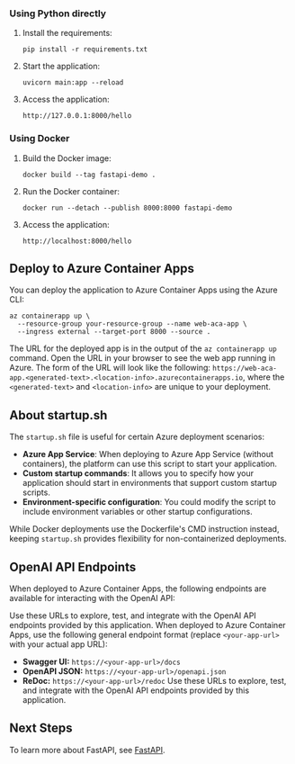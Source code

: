 
### Using Python directly

1. Install the requirements:
   ```
   pip install -r requirements.txt
   ```

2. Start the application:
   ```
   uvicorn main:app --reload
   ```

3. Access the application:
   ```
   http://127.0.0.1:8000/hello
   ```

### Using Docker

1. Build the Docker image:
   ```
   docker build --tag fastapi-demo .
   ```

2. Run the Docker container:
   ```
   docker run --detach --publish 8000:8000 fastapi-demo
   ```

3. Access the application:
   ```
   http://localhost:8000/hello
   ```

## Deploy to Azure Container Apps

You can deploy the application to Azure Container Apps using the Azure CLI:

```
az containerapp up \
  --resource-group your-resource-group --name web-aca-app \
  --ingress external --target-port 8000 --source .
```

The URL for the deployed app is in the output of the `az containerapp up` command. Open the URL in your browser to see the web app running in Azure. The form of the URL will look like the following: `https://web-aca-app.<generated-text>.<location-info>.azurecontainerapps.io`, where the `<generated-text>` and `<location-info>` are unique to your deployment.

## About startup.sh

The `startup.sh` file is useful for certain Azure deployment scenarios:

- **Azure App Service**: When deploying to Azure App Service (without containers), the platform can use this script to start your application.
- **Custom startup commands**: It allows you to specify how your application should start in environments that support custom startup scripts.
- **Environment-specific configuration**: You could modify the script to include environment variables or other startup configurations.

While Docker deployments use the Dockerfile's CMD instruction instead, keeping `startup.sh` provides flexibility for non-containerized deployments.

## OpenAI API Endpoints

When deployed to Azure Container Apps, the following endpoints are available for interacting with the OpenAI API:


Use these URLs to explore, test, and integrate with the OpenAI API endpoints provided by this application.
 When deployed to Azure Container Apps, use the following general endpoint format (replace `<your-app-url>` with your actual app URL):
 - **Swagger UI:** `https://<your-app-url>/docs`
 - **OpenAPI JSON:** `https://<your-app-url>/openapi.json`
 - **ReDoc:** `https://<your-app-url>/redoc`
 Use these URLs to explore, test, and integrate with the OpenAI API endpoints provided by this application.
 
## Next Steps

To learn more about FastAPI, see [FastAPI](https://fastapi.tiangolo.com/).


